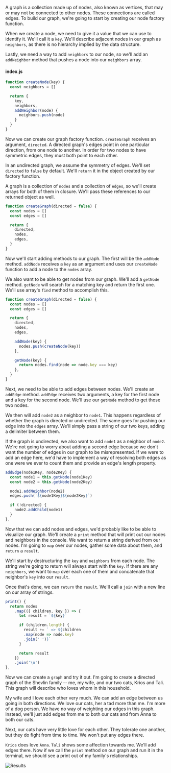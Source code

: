 A graph is a collection made up of nodes, also known as vertices, that may or may not be connected to other nodes. These connections are called edges. To build our graph, we're going to start by creating our node factory function.

When we create a node, we need to give it a value that we can use to identify it. We'll call it a `key`. We'll describe adjacent nodes in our graph as `neighbors`, as there is no hierarchy implied by the data structure.

Lastly, we need a way to add `neighbors` to our node, so we'll add an `addNeighbor` method that pushes a node into our `neighbors` array.

#### index.js
```javascript
function createNode(key) {
  const neighbors = []

  return {
    key,
    neighbors,
    addNeighbor(node) {
      neighbors.push(node)
    }
  }
}
```

Now we can create our graph factory function. `createGraph` receives an argument, `directed`. A directed graph's edges point in one particular direction, from one node to another. In order for two nodes to have symmetric edges, they must both point to each other.

In an undirected graph, we assume the symmetry of edges. We'll set `directed` to `false` by default. We'll `return` it in the object created by our factory function.

A graph is a collection of `nodes` and a collection of `edges`, so we'll create arrays for both of them in closure. We'll pass these references to our returned object as well.

```javascript
function createGraph(directed = false) {
  const nodes = []
  const edges = []

  return {
    directed,
    nodes,
    edges,
  }
}
```

Now we'll start adding methods to our graph. The first will be the `addNode` method. `addNode` receives a `key` as an argument and uses our `createNode` function to add a node to the `nodes` array.

We also want to be able to get nodes from our graph. We'll add a `getNode` method. `getNode` will search for a matching key and return the first one. We'll use array's `find` method to accomplish this.

```javascript
function createGraph(directed = false) {
  const nodes = []
  const edges = []

  return {
    directed,
    nodes,
    edges,

    addNode(key) {
      nodes.push(createNode(key))
    },

    getNode(key) {
      return nodes.find(node => node.key === key)
    },
  }
}
```

Next, we need to be able to add edges between nodes. We'll create an `addEdge` method. `addEdge` receives two arguments, a key for the first node and a key for the second node. We'll use our `getNode` method to get those two nodes.

We then will add `node2` as a neighbor to `node1`. This happens regardless of whether the graph is directed or undirected. The same goes for pushing our edge into the `edges` array. We'll simply pass a string of our two keys, adding a delimiter between them.

If the graph is undirected, we also want to add `node1` as a neighbor of `node2`. We're not going to worry about adding a second edge because we don't want the number of edges in our graph to be misrepresented. If we were to add an edge here, we'd have to implement a way of resolving both edges as one were we ever to count them and provide an edge's length property.

```javascript
addEdge(node1Key, node2Key) {
  const node1 = this.getNode(node1Key)
  const node2 = this.getNode(node2Key)

  node1.addNeighbor(node2)
  edges.push(`${node1Key}${node2Key}`)

  if (!directed) {
    node2.addChild(node1)
  }
},
```

Now that we can add nodes and edges, we'd probably like to be able to visualize our graph. We'll create a `print` method that will print out our nodes and neighbors in the console. We want to return a string derived from our nodes. I'm going to `map` over our nodes, gather some data about them, and `return` a `result`.

We'll start by destructuring the `key` and `neighbors` from each node. The string we're going to return will always start with the `key`. If there are any `neighbors`, we want to `map` over each one of them and concatenate that neighbor's `key` into our `result`.

Once that's done, we can `return` the `result`. We'll call a `join` with a new line on our array of strings. 

```javascript
print() {
  return nodes
    .map(({ children, key }) => {
      let result = `${key}`

      if (children.length) {
        result += ` => ${children
        .map(node => node.key)
        .join(' ')}`
      }

      return result
    })
    .join('\n')
},
```

Now we can create a `graph` and try it out. I'm going to create a directed graph of the Shevlin family -- me, my wife, and our two cats, Krios and Tali. This graph will describe who loves whom in this household.

My wife and I love each other very much. We can add an edge between us going in both directions. We love our cats, her a tad more than me. I'm more of a dog person. We have no way of weighting our edges in this graph. Instead, we'll just add edges from me to both our cats and from Anna to both our cats.

Next, our cats have very little love for each other. They tolerate one another, but they do fight from time to time. We won't put any edges there.

`Krios` does love `Anna`. `Tali` shows some affection towards me. We'll add edges there. Now if we call the `print` method on our graph and run it in the terminal, we should see a print out of my family's relationships.

![Results](https://res.cloudinary.com/dg3gyk0gu/image/upload/v1543429648/transcript-images/javascript-build-a-graph-data-structure-in-javascript-result.png)
